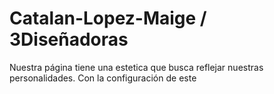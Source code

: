 # Catalan-Lopez-Maige  / 3Diseñadoras
Nuestra página tiene una estetica que busca reflejar nuestras personalidades. Con la configuración de este 
